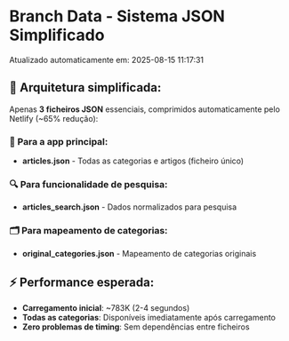 # Branch Data - Sistema JSON Simplificado
Atualizado automaticamente em: 2025-08-15 11:17:31

## 🎯 Arquitetura simplificada:
Apenas **3 ficheiros JSON** essenciais, comprimidos automaticamente pelo Netlify (~65% redução):

### 📱 Para a app principal:
- **articles.json** - Todas as categorias e artigos (ficheiro único)

### 🔍 Para funcionalidade de pesquisa:
- **articles_search.json** - Dados normalizados para pesquisa

### 🗂️ Para mapeamento de categorias:
- **original_categories.json** - Mapeamento de categorias originais

## ⚡ Performance esperada:
- **Carregamento inicial**: ~783K (2-4 segundos)
- **Todas as categorias**: Disponíveis imediatamente após carregamento
- **Zero problemas de timing**: Sem dependências entre ficheiros
